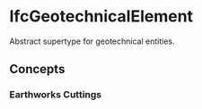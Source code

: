 # IfcGeotechnicalElement

Abstract supertype for geotechnical entities.<!-- end of definition -->

## Concepts

### Earthworks Cuttings



